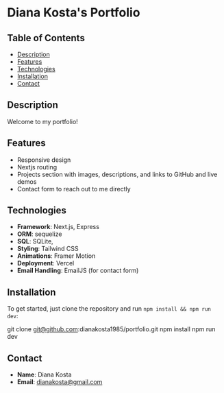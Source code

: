 # Diana Kosta's Portfolio

## Table of Contents

- [Description](#description)
- [Features](#features)
- [Technologies](#technologies)
- [Installation](#installation)
- [Contact](#contact)

## Description

Welcome to my portfolio!

## Features

- Responsive design
- Nextjs routing
- Projects section with images, descriptions, and links to GitHub and live demos
- Contact form to reach out to me directly

## Technologies

- **Framework**: Next.js, Express
- **ORM**: sequelize
- **SQL**: SQLite,
- **Styling**: Tailwind CSS
- **Animations**: Framer Motion
- **Deployment**: Vercel
- **Email Handling**: EmailJS (for contact form)

## Installation

To get started, just clone the repository and run `npm install && npm run dev`:

git clone git@github.com:dianakosta1985/portfolio.git
npm install
npm run dev

## Contact

- **Name**: Diana Kosta
- **Email**: dianakosta@gmail.com

